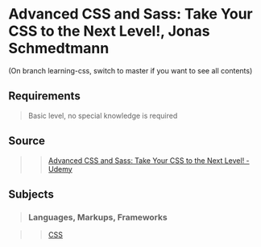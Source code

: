 # Advanced CSS and Sass: Take Your CSS to the Next Level!, Jonas Schmedtmann

(On branch learning-css, switch to master if you want to see all contents)

## Requirements

>Basic level, no special knowledge is required

## Source

>>[Advanced CSS and Sass: Take Your CSS to the Next Level! - Udemy](https://www.udemy.com/advanced-css-and-sass)

## Subjects

>### Languages, Markups, Frameworks

>>[CSS](../subjects/css.md)
